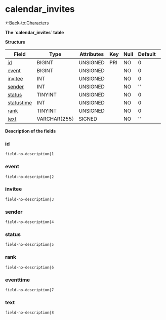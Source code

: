 # calendar\_invites

[<-Back-to:Characters](database-characters.md)

**The \`calendar\_invites\` table**

**Structure**

| Field            | Type         | Attributes | Key | Null | Default | Extra | Comment  |
| ---------------- |------------- |----------- | --- | ---- | ------- | ----- | -------- |
| [id][1]          | BIGINT       | UNSIGNED   | PRI | NO   | 0       |       |          |
| [event][2]       | BIGINT       | UNSIGNED   |     | NO   | 0       |       |          |
| [invitee][3]     | INT          | UNSIGNED   |     | NO   | 0       |       |          |
| [sender][4]      | INT          | UNSIGNED   |     | NO   | ''      |       |          |
| [status][5]      | TINYINT      | UNSIGNED   |     | NO   | 0       |       |          |
| [statustime][6]  | INT          | UNSIGNED   |     | NO   | 0       |       |          |
| [rank][7]        | TINYINT      | UNSIGNED   |     | NO   | 0       |       |          |
| [text][8]        | VARCHAR(255) | SIGNED     |     | NO   | ''      |       |          |

[1]: #id
[2]: #event
[3]: #invitee
[4]: #sender
[5]: #status
[6]: #statustime
[7]: #rank
[8]: #text

**Description of the fields**

### id

`field-no-description|1`

### event

`field-no-description|2`

### invitee

`field-no-description|3`

### sender

`field-no-description|4`

### status

`field-no-description|5`

### rank

`field-no-description|6`

### eventtime

`field-no-description|7`

### text

`field-no-description|8`
